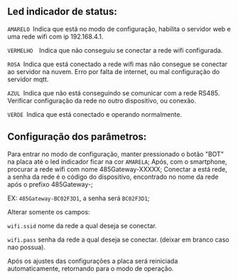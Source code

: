 ## Led indicador de status:

`AMARELO `Indica que está no modo de configuração, habilita o servidor web e uma rede wifi com ip 192.168.4.1.

`VERMELHO  `Indica que não conseguiu se conectar a rede wifi configurada.

`ROSA `Indica que está conectado a rede wifi mas não consegue se conectar ao servidor na nuvem. Erro por falta de internet, ou mal configuração do servidor mqtt.

`AZUL `Indica que não está conseguindo se comunicar com a rede RS485. Verificar configuração da rede no outro dispositivo, ou conexão.

`VERDE `Indica que está conectado e operando normalmente.

## Configuração dos parâmetros:

Para entrar no modo de configuração, manter pressionado o botão "BOT" na placa até o led indicador ficar na cor `AMARELA`;
Após, com o smartphone, procurar a rede wifi com nome 485Gateway-XXXXX;
Conectar a está rede, a senha da rede é o código do dispositivo, encontrado no nome da rede após o prefixo 485Gateway-;

EX: `485Gateway-BC02F3D1`, a senha será `BC02F3D1`;

Alterar somente os campos:

`wifi.ssid` nome da rede a qual deseja se conectar.

`wifi.pass` senha da rede a qual deseja se conectar. (deixar em branco caso nao possua).

Após os ajustes das configurações a placa será reiniciada automaticamente, retornando para o modo de operação.
